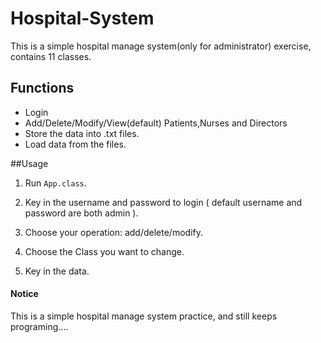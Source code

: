 # Hospital-System
This is a simple hospital manage system(only for administrator) exercise, contains 11 classes.

## Functions

- Login
- Add/Delete/Modify/View(default) Patients,Nurses and Directors
- Store the data into .txt files.
- Load data from the files.

##Usage

1. Run `App.class`.

2. Key in the username and password to login ( default username and password are both admin ).
3. Choose your operation: add/delete/modify.
4. Choose the Class you want to change.
5. Key in the data.

#### Notice

This is a simple hospital manage system practice, and still keeps programing....
